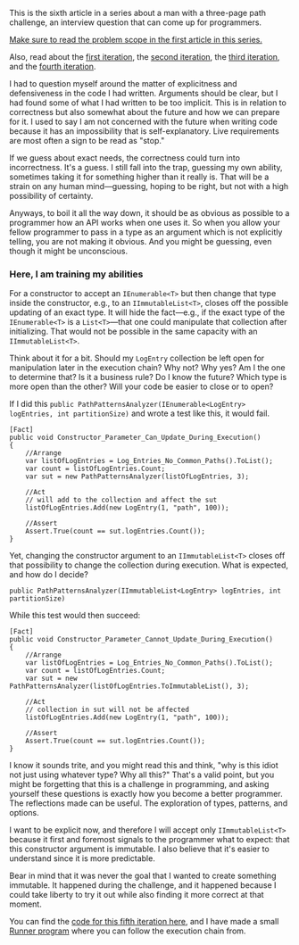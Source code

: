 [//]: # "title: Three Page Path Challenge - fifth iteration"
[//]: # "slug: three-page-path-challenge-fifth-iteration"
[//]: # "pubDate: 2/9/2024 08:22"
[//]: # "lastModified: 2/9/2024 12:03"
[//]: # "excerpt: "
[//]: # "categories: software"
[//]: # "isPublished: true"


This is the sixth article in a series about a man with a three-page path challenge, an interview question that can come up for programmers.

[Make sure to read the problem scope in the first article in this series.](/a-man-with-a-three-page-path-challenge.html)

Also, read about the [first iteration](/three-page-path-challenge-first-iteration.html), the [second iteration](/three-page-path-challenge-second-iteration.html), the [third iteration](/three-page-path-challenge-third-iteration.html), and the [fourth iteration](/three-page-path-challenge-fourth-iteration.html).

I had to question myself around the matter of explicitness and defensiveness in the code I had written. Arguments should be clear, but I had found some of what I had written to be too implicit. This is in relation to correctness but also somewhat about the future and how we can prepare for it. I used to say I am not concerned with the future when writing code because it has an impossibility that is self-explanatory. Live requirements are most often a sign to be read as "stop."

If we guess about exact needs, the correctness could turn into incorrectness. It's a guess. I still fall into the trap, guessing my own ability, sometimes taking it for something higher than it really is. That will be a strain on any human mind—guessing, hoping to be right, but not with a high possibility of certainty.

Anyways, to boil it all the way down, it should be as obvious as possible to a programmer how an API works when one uses it. So when you allow your fellow programmer to pass in a type as an argument which is not explicitly telling, you are not making it obvious. And you might be guessing, even though it might be unconscious.

### Here, I am training my abilities

For a constructor to accept an ```IEnumerable<T>``` but then change that type inside the constructor, e.g., to an ```IImmutableList<T>```, closes off the possible updating of an exact type. It will hide the fact—e.g., if the exact type of the ```IEnumerable<T>``` is a ```List<T>```—that one could manipulate that collection after initializing. That would not be possible in the same capacity with an ```IImmutableList<T>```.

Think about it for a bit. Should my ```LogEntry``` collection be left open for manipulation later in the execution chain? Why not? Why yes? Am I the one to determine that? Is it a business rule? Do I know the future? Which type is more open than the other? Will your code be easier to close or to open?

If I did this ```public PathPatternsAnalyzer(IEnumerable<LogEntry> logEntries, int partitionSize)``` and wrote a test like this, it would fail.

```
[Fact]
public void Constructor_Parameter_Can_Update_During_Execution()
{
    //Arrange
    var listOfLogEntries = Log_Entries_No_Common_Paths().ToList();
    var count = listOfLogEntries.Count;
    var sut = new PathPatternsAnalyzer(listOfLogEntries, 3);

    //Act
    // will add to the collection and affect the sut
    listOfLogEntries.Add(new LogEntry(1, "path", 100));
    
    //Assert
    Assert.True(count == sut.logEntries.Count());
}
``` 

Yet, changing the constructor argument to an ```IImmutableList<T>``` closes off that possibility to change the collection during execution. What is expected, and how do I decide?

```public PathPatternsAnalyzer(IImmutableList<LogEntry> logEntries, int partitionSize)```

While this test would then succeed:

```
[Fact]
public void Constructor_Parameter_Cannot_Update_During_Execution()
{
    //Arrange
    var listOfLogEntries = Log_Entries_No_Common_Paths().ToList();
    var count = listOfLogEntries.Count;
    var sut = new PathPatternsAnalyzer(listOfLogEntries.ToImmutableList(), 3);
    
    //Act
    // collection in sut will not be affected
    listOfLogEntries.Add(new LogEntry(1, "path", 100));
    
    //Assert
    Assert.True(count == sut.logEntries.Count());
}
```

I know it sounds trite, and you might read this and think, "why is this idiot not just using whatever type? Why all this?" That's a valid point, but you might be forgetting that this is a challenge in programming, and asking yourself these questions is exactly how you become a better programmer. The reflections made can be useful. The exploration of types, patterns, and options. 

I want to be explicit now, and therefore I will accept only ```IImmutableList<T>``` because it first and foremost signals to the programmer what to expect: that this constructor argument is immutable. I also believe that it's easier to understand since it is more predictable.

Bear in mind that it was never the goal that I wanted to create something immutable. It happened during the challenge, and it happened because I could take liberty to try it out while also finding it more correct at that moment.

You can find the [code for this fifth iteration here](https://github.com/Danielovich/LogParsingKata/blob/fifthiteration), and I have made a small [Runner program](https://github.com/Danielovich/LogParsingKata/blob/fifthiteration/runner/Program.cs) where you can follow the execution chain from.
